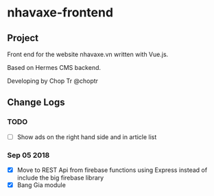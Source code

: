 # nhavaxe-frontend

## Project 
Front end for the website nhavaxe.vn written with Vue.js.

Based on Hermes CMS backend.

Developing by Chop Tr @choptr

## Change Logs
### TODO
- [ ] Show ads on the right hand side and in article list

### Sep 05 2018
- [x] Move to REST Api from firebase functions using Express instead of include the big firebase library
- [x] Bang Gia module
